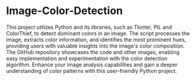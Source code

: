 # Image-Color-Detection

This project utilizes Python and its libraries, such as Tkinter, PIL and ColorThief, to detect dominant colors in an image. The script processes the image, extracts color information, and identifies the most prominent hues, providing users with valuable insights into the image's color composition. The GitHub repository showcases the code and other images, enabling easy implementation and experimentation with the color detection algorithm. Enhance your image analysis capabilities and gain a deeper understanding of color patterns with this user-friendly Python project.
